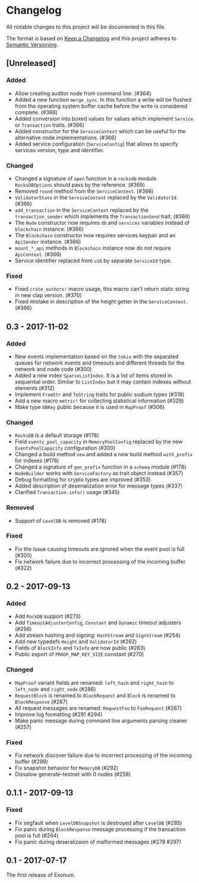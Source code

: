 # Changelog

All notable changes to this project will be documented in this file.

The format is based on [Keep a Changelog](http://keepachangelog.com/en/1.0.0/)
and this project adheres to [Semantic Versioning](http://semver.org/spec/v2.0.0.html).

## [Unreleased]

### Added
- Allow creating auditor node from command line. (#364)
- Added a new function `merge_sync`. In this function a write will be flushed from the operating system buffer cache before the write is considered complete. (#368)
- Added conversion into boxed values for values which implement `Service` or `Transaction` traits. (#366)
- Added constructor for the `ServiceContext` which can be useful for the alternative node implementations. (#366)
- Added service configuration (`ServiceConfig`) that allows to specify services version, type and identifier.

### Changed
- Changed a signature of `open` function in a `rocksdb` module. `RocksDBOptions` should pass by the reference. (#369)
- Removed `round` method from the `ServiceContext`. (#366)
- `ValidatorState` in the `ServiceContext` replaced by the `ValidatorId`. (#366)
- `add_transaction` in the `ServiceContext` replaced by the `transaction_sender` which implements the `TransactionSend` trait. (#366)
- The `Node` constructor now requires `db` and `services` variables instead of `blockchain` instance. (#366)
- The `Blockchain` constructor now requires services keypair and an `ApiSender` instance. (#366)
- `mount_*_api` methods in `Blockchain` instance now do not require `ApiContext`. (#366)
- Service identifier replaced from `u16` by separate `ServiceId` type.

### Fixed
- Fixed `crate_authors!` macro usage, this macro can't return static string in new clap version. (#370)
- Fixed mistake in description of the height getter in the `ServiceContext`. (#366)

## 0.3 - 2017-11-02

### Added
- New events implementation based on the `tokio` with the separated queues for network events and timeouts and different threads for the network and node code (#300)
- Added a new index `SparseListIndex`. It is a list of items stored in sequential order. Similar to `ListIndex` but it may contain indexes without elements (#312)
- Implement `FromStr` and `ToString` traits for public sodium types (#318)
- Add a new macro `metric!` for collecting statistical information (#329)
- Make type `DBKey` public because it is used in `MapProof` (#306)

### Changed
- `RocksDB` is a default storage (#178)
- Field `events_pool_capacity` in `MemoryPoolConfig` replaced by the new `EventsPoolCapacity` configuration (#300)
- Changed a build method `new` and added a new build method `with_prefix` for indexes (#178)
- Changed a signature of `gen_prefix` function in a `schema` module (#178)
- `NodeBuilder` works with `ServiceFactory` as trait object instead (#357)
- Debug formatting for crypto types are improved (#353)
- Added description of deserialization error for message types (#337)
- Clarified `Transaction.info()` usage (#345)

### Removed
- Support of `LevelDB` is removed (#178)

### Fixed
- Fix the issue causing timeouts are ignored when the event pool is full (#300)
- Fix network failure due to incorrect processing of the incoming buffer (#322)

## 0.2 - 2017-09-13

### Added
- Add `RockDB` support (#273)
- Add `TimeoutAdjusterConfig`, `Constant` and `Dynamic` timeout adjusters (#256)
- Add stream hashing and signing: `HashStream` and `SignStream` (#254)
- Add new typedefs `Height` and `ValidatorId` (#262)
- Fields of `BlockInfo` and `TxInfo` are now public (#283)
- Public export of `PROOF_MAP_KEY_SIZE` constant (#270)

### Changed
- `MapProof` variant fields are renamed: `left_hash` and `right_hash` to `left_node` and
  `right_node` (#286)
- `RequestBlock` is renamed to `BlockRequest` and `Block` is renamed to `BlockResponse` (#287)
- All request messages are renamed: `RequestFoo` to `FooRequest` (#287)
- Improve log formatting (#291 #294)
- Make panic message during command line arguments parsing cleaner (#257)

### Fixed
- Fix network discover failure due to incorrect processing of the incoming buffer (#299)
- Fix snapshot behavior for `MemoryDB` (#292)
- Dissalow generate-testnet with 0 nodes (#258)

## 0.1.1 - 2017-09-13

### Fixed
- Fix segfault when `LevelDBSnapshot` is destroyed after `LevelDB` (#285)
- Fix panic during `BlockResponse` message processing if the transaction pool is full (#264)
- Fix panic during deseralizaion of malformed messages (#278 #297)

## 0.1 - 2017-07-17

The first release of Exonum.
